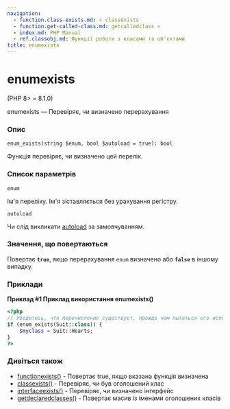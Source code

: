 ```yaml
---
navigation:
  - function.class-exists.md: « classexists
  - function.get-called-class.md: getcalledclass »
  - index.md: PHP Manual
  - ref.classobj.md: Функції роботи з класами та об'єктами
title: enumexists
---
```

# enumexists

(PHP 8> = 8.1.0)

enumexists — Перевіряє, чи визначено перерахування

### Опис

```methodsynopsis
enum_exists(string $enum, bool $autoload = true): bool
```

Функція перевіряє, чи визначено цей перелік.

### Список параметрів

`enum`

Ім'я переліку. Ім'я зіставляється без урахування регістру.

`autoload`

Чи слід викликати [autoload](language.oop5.autoload.md) за замовчуванням.

### Значення, що повертаються

Повертає **`true`**, якщо перерахування `enum` визначено або **`false`** в іншому випадку.

### Приклади

**Приклад #1 Приклад використання **enumexists()****

```php
<?php
// Убедитесь, что перечисление существует, прежде чем пытаться его использовать
if (enum_exists(Suit::class)) {
    $myclass = Suit::Hearts;
}
?>
```

### Дивіться також

-   [functionexists()](function.function-exists.md) - Повертає true, якщо вказана функція визначена
-   [classexists()](function.class-exists.md) - Перевіряє, чи був оголошений клас
-   [interfaceexists()](function.interface-exists.md) - Перевіряє, чи визначено інтерфейс
-   [getdeclaredclasses()](function.get-declared-classes.md) - Повертає масив із іменами оголошених класів
